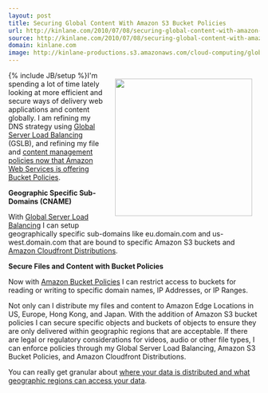 ```yaml
---
layout: post
title: Securing Global Content With Amazon S3 Bucket Policies
url: http://kinlane.com/2010/07/08/securing-global-content-with-amazon-s3-bucket-policies/
source: http://kinlane.com/2010/07/08/securing-global-content-with-amazon-s3-bucket-policies/
domain: kinlane.com
image: http://kinlane-productions.s3.amazonaws.com/cloud-computing/global-digital_delivery.jpg
---
```

{% include JB/setup %}<img class="alignnone" style="padding: 15px;" title="Secure Global Content Delivery" src="http://kinlane-productions.s3.amazonaws.com/cloud-computing/global-digital_delivery.jpg" alt="" width="275" align="right" />I'm spending a lot of time lately looking at more efficient and secure ways of delivery web applications and content globally. I am refining my DNS strategy using <a href="http://www.kinlane.com/2010/07/cloud-balancing-with-global-server-load-balancer-gslb/">Global Server Load Balancing</a> (GSLB), and refining my file and <a href="http://www.kinlane.com/2010/07/amazon-web-services-releases-more-granular-access-policies-for-amazon-s3-buckets/">content management policies now that Amazon Web Services is offering Bucket Policies</a>.<p></p>
<strong>Geographic Specific Sub-Domains (CNAME)</strong><p></p>
With <a href="http://www.kinlane.com/category/global-server-load-balancing/">Global Server Load Balancing</a> I can setup geographically specific sub-domains like eu.domain.com and us-west.domain.com that are bound to specific Amazon S3 buckets and <a href="http://www.kinlane.com/category/amazon/amazon-cloudfront/">Amazon Cloudfront Distributions</a>.<p></p>
<strong>Secure Files and Content with Bucket Policies</strong><p></p>
Now with <a href="http://www.kinlane.com/2010/07/amazon-web-services-releases-more-granular-access-policies-for-amazon-s3-buckets/">Amazon Bucket Policies</a> I can restrict access to buckets for reading or writing to specific domain names, IP Addresses, or IP Ranges.<p></p>
Not only can I distribute my files and content to Amazon Edge Locations in US, Europe, Hong Kong, and Japan. With the addition of Amazon S3 bucket policies I can secure specific objects and buckets of objects to ensure they are only delivered within geographic regions that are acceptable. If there are legal or regulatory considerations for videos, audio or other file types, I can enforce policies through my Global Server Load Balancing, Amazon S3 Bucket Policies, and Amazon Cloudfront Distributions.<p></p>
You can really get granular about <a href="http://www.kinlane.com/2010/06/do-you-know-where-your-data-is-in-the-cloud/">where your data is distributed and what geographic regions can access your data</a>.